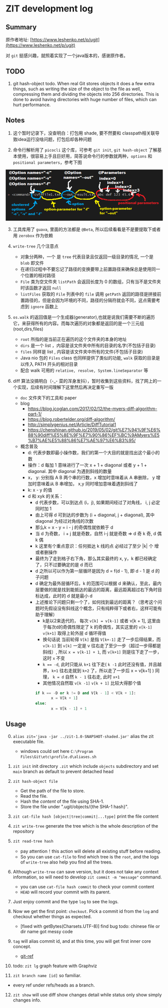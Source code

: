 # ZIT development log

## Summary

原作者地址: [https://www.leshenko.net/p/ugit](https://www.leshenko.net/p/ugit)

对 `git` 挺感兴趣，就照着实现了一个java版本的，感谢原作者。

## TODO

1. git hash-object todo. When real Git stores objects it does a few extra things, such as writing the size of the object to the file as well, compressing them and dividing the objects into 256 directories. This is done to avoid having directories with huge number of files, which can hurt performance.


## Notes

1. 这个暂时记录下，没查明白：打包用 shade, 要不然要和 classpath相关联导致idea运行没啥问题，打包后却各种问题

2. 命令行解析用了 `picocli` 这个库，可参考 `git init`, `git hash-object` 了解基本使用，很容易上手且巨好用，简答说命令行的参数就两种，`options` 和 `positional parameters`，参考下图

![options and param](./doc/OptionsAndParameters2.png)

3. 工具库用了 `guava`, 里面的方法都是 `@Beta`, 所以后续看看是不是要提取下或者用 `zerobox` 作为依赖

4. `write-tree` 几个注意点

   - 对象分两种，一个 是 `tree` 代表目录且仅返回一级目录的情况, 一个是 `blob` 即文件
   - 在递归过程中不要忘记了路径的变换要带上前置路径来确保总是使用同一个位置的相对路径
   - `File` 类为空文件夹 `listPath` 会返回长度为 0 的数组，只有当不是文件夹时该函数才返回 `null`
   - `listFiles` 获取的 `File` 列表中的 `file` 调用 `getPath` 返回的路径是拼接前置路径的，但是会因为环境的不同，路径的分隔符就会不同，这点需要考虑到 `ignore` 函数上
   
5. `os.walk` 的返回值是一个生成器(generator),也就是说我们需要不断的遍历它，来获得所有的内容。而每次遍历的对象都是返回的是一个三元组(root,dirs,files)
   
   - `root` 所指的是当前正在遍历的这个文件夹的本身的地址
   - `dirs` 是一个 list ，内容是该文件夹中所有的目录的名字(不包括子目录)
   - `files` 同样是 list , 内容是该文件夹中所有的文件(不包括子目录)
   - Java nio 包的 `Files` class 也同样提供了类似的功能, `walk` 获取的目录是以传入 PATH 开头的相对目录
   - 配合 walk 可用的 `relative, resolve, System.lineSeparator` 等   

6. diff 算法没搞明白（-_- 菜的浑身发抖），暂时收集到这些资料，找了网上的一个实现，后续有时间理解下这里然后再决定重写一版
   - `doc` 文件夹下的工具和 paper
   - blog 
      - https://blog.jcoglan.com/2017/02/12/the-myers-diff-algorithm-part-1/
      - https://blog.robertelder.org/diff-algorithm/
      - http://simplygenius.net/Article/DiffTutorial1
      - https://chenshinan.github.io/2019/05/02/git%E7%94%9F%E6%88%90diff%E5%8E%9F%E7%90%86%EF%BC%9AMyers%E5%B7%AE%E5%88%86%E7%AE%97%E6%B3%95/
   - 概念普及
      - d: 代表步数即最小操作数，我们的第一个大目的就是找出这个最小的数
      - 操作：d 每加 1 意味进行了一次 x + 1 + diagonal 或者 y + 1 + diagonal. 其中 diagonal 为遇到斜线的数量
      - x， y: 分别指 A B 两个串的行数，x 增加时意味着从 A 串删除， y 增加时意味着从 B 串增加， x,y 同时增加意味着遇到斜线了
      - k: x - y 的值
      - d 和 xyk 的关系：
        - d 代表步数，可以到达点 (i，j), 如果期间经过了对角线， i, j 必定同时加 1
        - 由上可得 d 可到达的步数为 (i + diagonal, j + diagonal), 其中diagonal 为经过对角线的次数
        - 那么k = x - y = i - j  的奇偶性就依赖于 d
        - 当 d 为奇数， i + j 就是奇数，自然 i-j 就是奇数 => d 奇 k 奇, d 偶 k 偶
        - k 这里有个重点意识：任何抵达 k 线的点 必经过了至少 |k| 个 增或者删操作
        - 最终为了走到格子右下角，那么其实最终的 x, y，k 都已经确定了，只不过要确定的是 d 而已
        - d 之所以可以作为第一层循环是因为 d = f(d - 1), 即 d - 1 是 d 的子问题
        - d 确定为最外层循环后，k 的范围可以根据 d 来确认，至此，最内层要做的就是找到能抵达的最远的距离，最远距离超过右下角时目标达成，此时的 d 就是最小 d
        - 上述推论下问题只剩一个了，如何找到最远的距离？（思考这个问题时先假设没有斜线这个概念，只有纯粹得下或者右，这样可能有助于理解）
            - k是以2来迭代的， 每次 `v[k] = v[k-1]` 或者 v[k + 1], 这里由于每次d的奇偶性限定了 k 的奇偶性，其实这里的 `v[k-1] v[k+1]` 取得上轮外层 d 循环得值
            - 换句话说 当前轮得 `V[k]` 是指 `V[k+-1]` 走了一步后得结果，而`v[k-1]` 到 `v[k]` 一定是 v 往右走了至少一步（超过一步得都是斜线）, 所以 `x = v[k-1] + 1`, 而 `v[k+1]` 则是往下走了一步，这时 `x` 不变
            - `k == -d`, 此时只能从 `k+1` 往下走( `k -1` 此时还没有值，并且越界，`k+1` 往右走就到 `k+2` 了，所以走了一步后 x = v[k+1] ) 同理， `k = d` 自然 `k - 1` 往右走, 此时 `x+1`
            - 其他情况自然取 `v[k -1]`  `v[k + 1]` 比较大得那个值
            ```python
            if k == -D or k != D and V[k - 1] < V[k + 1]:
                   x = V[k + 1]
            else:
                   x = V[k - 1] + 1
            ```
## Usage

0. `alias zit='java -jar ../zit-1.0-SNAPSHOT-shaded.jar'` alias the zit executable file.
   
   - windows could set here `C:\Program Files\Git\etc\profile.d\aliases.sh`

1. `zit init` init directory `.zit` which include `objects` subdirectory and set `main` branch as default to prevent detached head

2. `zit hash-object file` 
   
   - Get the path of the file to store.
   - Read the file.
   - Hash the *content* of the file using SHA-1.
   - Store the file under ".ugit/objects/{the SHA-1 hash}".
   
3. `zit cat-file hash [object|tree|commit|...type]` print the file content

4. `zit write-tree` generate the tree which is the whole description of the repository

5. `zit read-tree hash` 
   
   - pay attention！this action will delete all existing stuff before reading.
   - So you can use `cat-file` to find which tree is the `root`, and the logs of `write-tree` also help you find all the trees.  

6. Although `write-tree` can save version, but it does not take any context information, so will need to develop `zit commit -m "message"` command. 
   
   - you can use `cat-file hash commit` to check your commit content
   - `HEAD` will record your commit with its parent.
   
7. Just enjoy commit and the type `log` to see the logs.

8. Now we get the first point: `checkout`. Pick a commit id from the `log` and checkout whether things as expected.

   - [fixed with getBytes(Charsets.UTF-8)] find bug todo: chinese file or dir name got messy code
   
9. `tag` will alias commit id, and at this time, you will get first inner core concept.
   
   - [git-ref](https://git-scm.com/book/en/v2/Git-Internals-Git-References)

10. todo: `zit lg` graph feature with Graphviz

11. `zit branch name [id]` so familiar.
   
   - every ref under refs/heads as a branch.
     
12. `zit show` will use diff show changes detail while status only show simply changes info.

